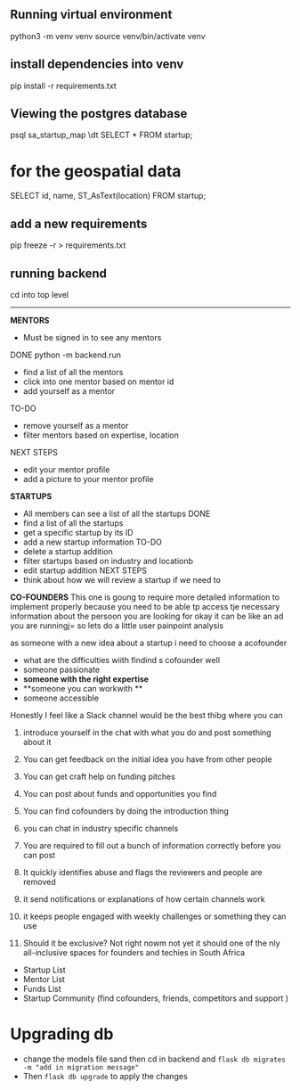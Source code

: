 ## Running virtual environment 
python3 -m venv venv
source venv/bin/activate venv
## install dependencies into venv
pip install -r requirements.txt

## Viewing the postgres database
psql sa_startup_map
\dt
SELECT * FROM startup;
# for the geospatial data
SELECT id, name, ST_AsText(location) FROM startup;

## add a new requirements 
pip freeze -r > requirements.txt

## running backend 
cd into top level 



---


**MENTORS**
- Must be signed in to see any mentors 

DONE
python -m backend.run
- find a list of all the mentors
- click into one mentor based on mentor id
- add yourself as a mentor 

TO-DO
- remove yourself as a mentor
- filter mentors based on expertise, location 

NEXT STEPS
- edit your mentor profile 
- add a picture to your mentor profile 

**STARTUPS**
- All members can see a list of all the startups 
DONE
- find a list of all the startups 
- get a specific startup by its ID
- add a new startup information
TO-DO
- delete a startup addition 
- filter startups based on industry and locationb 
- edit startup addition 
NEXT STEPS
- think about how we will review a startup if we need to 

**CO-FOUNDERS**
This one is goung to require more detailed information to implement properly because 
you  need to be able tp access tje necessary information about the persoon you are looking for
okay it can be like an ad you are runningj= so lets do a little user painpoint analysis 

as someone with a new idea about a startup i need to choose a acofounder 
- what are the difficulties wiith findind s cofounder well 
- someone passionate 
- **someone with the right expertise**
- **someone you can workwith **
- someone accessible 

Honestly I feel like a Slack channel would be the best thibg where you can 
1. introduce yourself in the chat with what you do and post something about it 
2. You can get feedback on the initial idea you have from other people
3. You can get craft help on funding pitches
4. You can post about funds and opportunities you find  
5. You can find cofounders by doing the introduction thing 
6. you can chat in industry specific channels
7. You are required to fill out a bunch of information correctly before you can post

8. It quickly identifies abuse and flags the reviewers and people are removed 
9. it send notifications or explanations of how certain channels work 
10. it keeps people engaged with weekly challenges or something they can use 
11. Should it be exclusive? Not right nowm not yet it should one of the nly all-inclusive spaces for founders and techies in South Africa 


- Startup List 
- Mentor List 
- Funds List 
- Startup Community (find cofounders, friends, competitors and support )


# Upgrading db
- change the models file sand then cd in backend and ` flask db migrates -m "add in migration message" `
- Then ` flask db upgrade ` to apply the changes